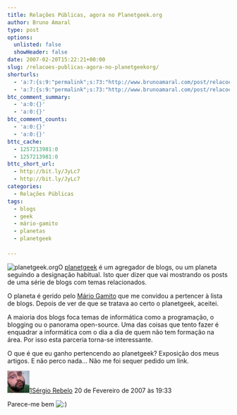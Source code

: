 ```yaml
---
title: Relações Públicas, agora no Planetgeek.org
author: Bruno Amaral
type: post
options:
  unlisted: false
  showHeader: false
date: 2007-02-20T15:22:21+00:00
slug: /relacoes-publicas-agora-no-planetgeekorg/
shorturls:
  - 'a:7:{s:9:"permalink";s:73:"http://www.brunoamaral.com/post/relacoes-publicas-agora-no-planetgeekorg/";s:7:"tinyurl";s:25:"http://tinyurl.com/cbjqtt";s:4:"isgd";s:17:"http://is.gd/pP2t";s:5:"bitly";s:19:"http://bit.ly/18otG";s:5:"snipr";s:22:"http://snipr.com/ex8mu";s:5:"snurl";s:22:"http://snurl.com/ex8mu";s:7:"snipurl";s:24:"http://snipurl.com/ex8mu";}'
  - 'a:7:{s:9:"permalink";s:73:"http://www.brunoamaral.com/post/relacoes-publicas-agora-no-planetgeekorg/";s:7:"tinyurl";s:25:"http://tinyurl.com/cbjqtt";s:4:"isgd";s:17:"http://is.gd/pP2t";s:5:"bitly";s:19:"http://bit.ly/18otG";s:5:"snipr";s:22:"http://snipr.com/ex8mu";s:5:"snurl";s:22:"http://snurl.com/ex8mu";s:7:"snipurl";s:24:"http://snipurl.com/ex8mu";}'
btc_comment_summary:
  - 'a:0:{}'
  - 'a:0:{}'
btc_comment_counts:
  - 'a:0:{}'
  - 'a:0:{}'
bttc_cache:
  - 1257213981:0
  - 1257213981:0
bttc_short_url:
  - http://bit.ly/JyLc7
  - http://bit.ly/JyLc7
categories:
  - Relações Públicas
tags:
  - blogs
  - geek
  - mário-gamito
  - planetas
  - planetgeek

---
```

[<img src="/wp-content/uploads/2007/02/planetgeekscreenshot1.thumbnail.jpg" alt="planetgeek.org" align="left" />][1]O [planetgeek][1] é um agregador de blogs, ou um planeta seguindo a designação habitual. Isto quer dizer que vai mostrando os posts de uma série de blogs com temas relacionados.

O planeta é gerido pelo [Mário Gamito][2] que me convidou a pertencer à lista de blogs. Depois de ver de que se tratava ao certo o planetgeek, aceitei.

A maioria dos blogs foca temas de informática como a programação, o blogging ou o panorama open-source. Uma das coisas que tento fazer é enquadrar a informática com o dia a dia de quem não tem formação na área. Por isso esta parceria torna-se interessante.

O que é que eu ganho pertencendo ao planetgeek? Exposição dos meus artigos. E não perco nada&#8230; Não me foi sequer pedido um link.

[
![img](index.pt.assets/b62a590524a41b8258c472723a336228.jpeg)](http://sergiorebelo.com/)[1](https://web.archive.org/web/20110705162739/http://www.brunoamaral.com/post/relacoes-publicas-agora-no-planetgeekorg/#comment-1092)[Sérgio Rebelo](https://web.archive.org/web/20110705162739/http://sergiorebelo.com/) 20 de Fevereiro de 2007 às 19:33

Parece-me bem ![:)](index.pt.assets/icon_smile-20181215162713890.gif)

[1]: http://www.planetgeek.org/
[2]: http://blog.gamito.org/